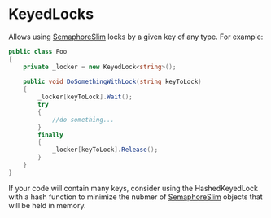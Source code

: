 # KeyedLocks
Allows using [SemaphoreSlim](https://docs.microsoft.com/en-us/dotnet/api/system.threading.semaphoreslim?view=netstandard-2.0)
locks by a given key of any type. For example:

````csharp
public class Foo
{
    private _locker = new KeyedLock<string>();
  
    public void DoSomethingWithLock(string keyToLock)
    {
        _locker[keyToLock].Wait();
        try
        {
            //do something...
        }
        finally
        {
            _locker[keyToLock].Release();
        }
    }
}
````

If your code will contain many keys, consider using the HashedKeyedLock with a hash function to minimize the nubmer of 
[SemaphoreSlim](https://docs.microsoft.com/en-us/dotnet/api/system.threading.semaphoreslim?view=netstandard-2.0)
objects that will be held in memory.
